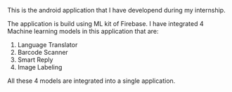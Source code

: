 This is the android application that I have developend during my internship.

The application is build using ML kit of Firebase. I have integrated 4 Machine learning models in this application that are:
1) Language Translator
2) Barcode Scanner
3) Smart Reply
4) Image Labeling

All these 4 models are integrated into a single application. 
